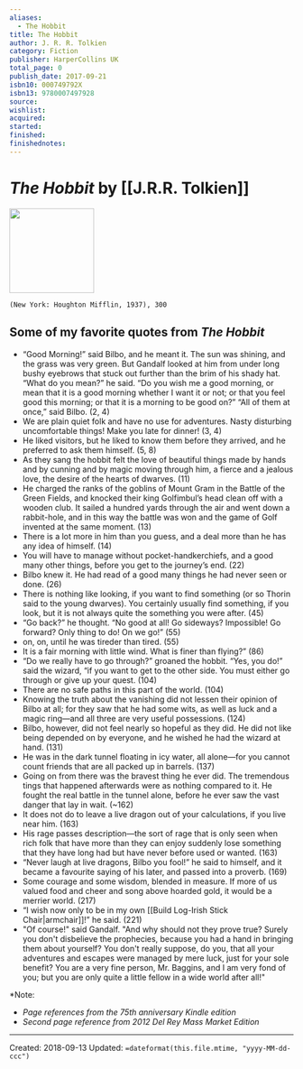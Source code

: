 ```yaml
---
aliases:
  - The Hobbit
title: The Hobbit
author: J. R. R. Tolkien
category: Fiction
publisher: HarperCollins UK
total_page: 0
publish_date: 2017-09-21
isbn10: 000749792X
isbn13: 9780007497928
source: 
wishlist: 
acquired: 
started: 
finished: 
finishednotes:
---
```

# *The Hobbit* by [[J.R.R. Tolkien]]

<img src="http://books.google.com/books/content?id=xpfPHDFrEFQC&printsec=frontcover&img=1&zoom=1&source=gbs_api" width=150>

`(New York: Houghton Mifflin, 1937), 300`

## Some of my favorite quotes from *The Hobbit*
- “Good Morning!” said Bilbo, and he meant it. The sun was shining, and the grass was very green. But Gandalf looked at him from under long bushy eyebrows that stuck out further than the brim of his shady hat. “What do you mean?” he said. “Do you wish me a good morning, or mean that it is a good morning whether I want it or not; or that you feel good this morning; or that it is a morning to be good on?” “All of them at once,” said Bilbo. (2, 4)
- We are plain quiet folk and have no use for adventures. Nasty disturbing uncomfortable things! Make you late for dinner! (3, 4)
- He liked visitors, but he liked to know them before they arrived, and he preferred to ask them himself. (5, 8)
- As they sang the hobbit felt the love of beautiful things made by hands and by cunning and by magic moving through him, a fierce and a jealous love, the desire of the hearts of dwarves. (11)
- He charged the ranks of the goblins of Mount Gram in the Battle of the Green Fields, and knocked their king Golfimbul’s head clean off with a wooden club. It sailed a hundred yards through the air and went down a rabbit-hole, and in this way the battle was won and the game of Golf invented at the same moment. (13)
- There is a lot more in him than you guess, and a deal more than he has any idea of himself. (14)
- You will have to manage without pocket-handkerchiefs, and a good many other things, before you get to the journey’s end. (22)
- Bilbo knew it. He had read of a good many things he had never seen or done. (26)
- There is nothing like looking, if you want to find something (or so Thorin said to the young dwarves). You certainly usually find something, if you look, but it is not always quite the something you were after. (45)
- “Go back?” he thought. “No good at all! Go sideways? Impossible! Go forward? Only thing to do! On we go!” (55)
- on, on, until he was tireder than tired. (55)
- It is a fair morning with little wind. What is finer than flying?” (86)
- “Do we really have to go through?” groaned the hobbit. “Yes, you do!” said the wizard, “if you want to get to the other side. You must either go through or give up your quest. (104)
- There are no safe paths in this part of the world. (104)
- Knowing the truth about the vanishing did not lessen their opinion of Bilbo at all; for they saw that he had some wits, as well as luck and a magic ring—and all three are very useful possessions. (124)
- Bilbo, however, did not feel nearly so hopeful as they did. He did not like being depended on by everyone, and he wished he had the wizard at hand. (131)
- He was in the dark tunnel floating in icy water, all alone—for you cannot count friends that are all packed up in barrels. (137)
- Going on from there was the bravest thing he ever did. The tremendous tings that happened afterwards were as nothing compared to it. He fought the real battle in the tunnel alone, before he ever saw the vast danger that lay in wait. (~162)
- It does not do to leave a live dragon out of your calculations, if you live near him. (163)
- His rage passes description—the sort of rage that is only seen when rich folk that have more than they can enjoy suddenly lose something that they have long had but have never before used or wanted. (163)
- “Never laugh at live dragons, Bilbo you fool!” he said to himself, and it became a favourite saying of his later, and passed into a proverb. (169)
- Some courage and some wisdom, blended in measure. If more of us valued food and cheer and song above hoarded gold, it would be a merrier world. (217)
- “I wish now only to be in my own [[Build Log-Irish Stick Chair|armchair]]!” he said. (221)
- "Of course!" said Gandalf. "And why should not they prove true? Surely you don't disbelieve the prophecies, because you had a hand in bringing them about yourself? You don't really suppose, do you, that all your adventures and escapes were managed by mere luck, just for your sole benefit? You are a very fine person, Mr. Baggins, and I am very fond of you; but you are only quite a little fellow in a wide world after all!" 


*Note: 
- *Page references from the 75th anniversary Kindle edition*
- *Second page reference from 2012 Del Rey Mass Market Edition*



---
Created: 2018-09-13
Updated: `=dateformat(this.file.mtime, "yyyy-MM-dd-ccc")`
